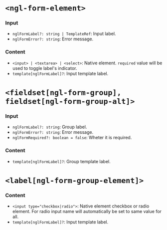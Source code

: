 # `<ngl-form-element>`

### Input
  * `nglFormLabel?: string | TemplateRef`: Input label.
  * `nglFormError?: string`: Error message.

### Content

  * `<input> | <textarea> | <select>`: Native element. `required` value will be used to toggle label's indicator.
  * `template[nglFormLabel]?`: Input template label.


# `<fieldset[ngl-form-group], fieldset[ngl-form-group-alt]>`

### Input
  * `nglFormLabel?: string`: Group label.
  * `nglFormError?: string`: Error message.
  * `nglFormRequired?: boolean = false`: Wheter it is required.

### Content

  * `template[nglFormLabel]?`: Group template label.

# `<label[ngl-form-group-element]>`

### Content

  * `<input type="checkbox|radio">`: Native element checkbox or radio element. For radio input name will automatically be set to same value for all.
  * `template[nglFormLabel]?`: Input template label.

